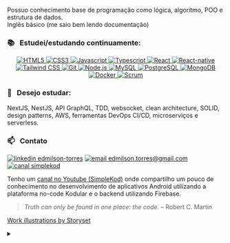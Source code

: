 



Possuo conhecimento base de programação como lógica, algoritmo, POO e estrutura de dados.  
Inglês básico (me saio bem lendo documentação)  

### :books: &nbsp; Estudei/estudando continuamente:
<p align="center"><a href="#">
<img alt="HTML5" src= "https://img.shields.io/badge/html5-20232A.svg?style=for-the-badge&logo=html5">
<img alt="CSS3" src= "https://img.shields.io/badge/css3-20232A.svg?style=for-the-badge&logo=css3&logoColor=1572B6">
<img alt="Javascript" src="https://img.shields.io/badge/javascript-20232A.svg?style=for-the-badge&logo=javascript"/>
<img alt="Typescript" src="https://img.shields.io/badge/typescript-20232A.svg?style=for-the-badge&logo=typescript"/>
<img alt="React" src="https://img.shields.io/badge/react-20232A.svg?style=for-the-badge&logo=react"/>
<img alt="React-native" src="https://img.shields.io/badge/react_native-20232A.svg?style=for-the-badge&logo=react"/>
<img alt="Tailwind CSS" src="https://img.shields.io/badge/tailwindcss-20232A?style=for-the-badge&logo=tailwindcss"/>
<img alt="Git" src="https://img.shields.io/badge/git-20232A?style=for-the-badge&logo=git"/>
<img alt="Node.js" src="https://img.shields.io/badge/node_js-20232A?style=for-the-badge&logo=nodedotjs"/>
<img alt="MySQL" src="https://img.shields.io/badge/MySQL-20232A?style=for-the-badge&logo=mysql"/>
<img alt="PostgreSQL" src="https://img.shields.io/badge/PostgreSQL-20232A?style=for-the-badge&logo=postgresql"/>
<img alt="MongoDB" src="https://img.shields.io/badge/mongodb-20232A?style=for-the-badge&logo=mongodb"/>
<img alt="Docker" src="https://img.shields.io/badge/Docker-20232A?style=for-the-badge&logo=Docker"/>
<img alt="Scrum" src="https://img.shields.io/badge/scrum-20232A?style=for-the-badge&logo=Scrum%20Alliance"/>
</a>
</p>
  
### 📖 &nbsp; Desejo estudar:
NextJS, NestJS, API GraphQL, TDD, websocket, clean architecture, SOLID, design patterns, AWS, ferramentas DevOps CI/CD, microserviços e serverless.
  
### 📫 &nbsp; Contato  
<a href="https://www.linkedin.com/in/edmilson-torres"><img alt="linkedin edmilson-torres" src="https://img.shields.io/badge/-Edmilson Torres-0077B5?style=flat-square&logo=Linkedin&logoColor=white"/></a>
<a href="mailto:edmilson.torres@gmail.com"><img alt="email edmilson.torres@gmail.com" src="https://img.shields.io/badge/-edmilson.torres@gmail.com-D14836?style=flat-square&logo=Gmail&logoColor=white"/></a>
<a href="https://www.youtube.com/c/simplekod"><img alt="canal simplekod" src="https://img.shields.io/badge/-SimpleKod-D62422?style=flat-square&labelColor=D62422&logo=youtube&logoColor=white"/></a>

Tenho um [canal no Youtube (SimpleKod)](https://www.youtube.com/c/simplekod) onde compartilho um pouco de conhecimento no desenvolvimento de aplicativos Android utilizando a plataforma no-code Kodular e o backend utilizando Firebase.

> _Truth can only be found in one place: the code._ – Robert C. Martin

<a href="https://storyset.com/work">Work illustrations by Storyset</a>

<details>
<summary>  </summary>
<img src= "https://komarev.com/ghpvc/?username=edmilson-torres&label=Profile%20views&color=0e75b6&style=flat%22%20alt=%22edmilson-torres">
</details>
